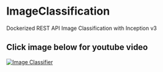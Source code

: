 # ImageClassification
Dockerized REST API Image Classification with Inception v3

## Click image below for youtube video ##
[![Image Classifier](https://img.youtube.com/vi/O2nQDg7SZ08/0.jpg)](https://www.youtube.com/watch?v=O2nQDg7SZ08)